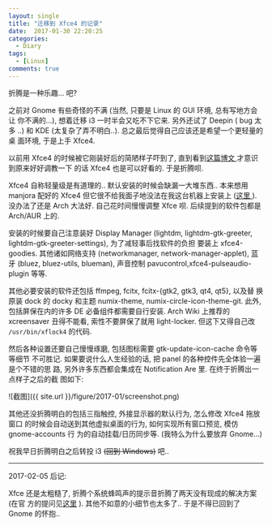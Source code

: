 ```yaml
---
layout: single
title: "迁移到 Xfce4 的记录"
date:  2017-01-30 22:20:25
categories:
  - Diary
tags:
  - [Linux]
comments: true
---
```

折腾是一种乐趣... 吧? 

之前对 Gnome 有些奇怪的不满 (当然, 只要是 Linux 的 GUI 环境, 总有写地方会让
你不满的...), 想着迁移 i3 一时半会又吃不下它来. 另外还试了 Deepin ( bug 太多
..) 和 KDE (太复杂了弄不明白..). 总之最后觉得自己应该还是希望一个更轻量的桌
面环境, 于是上手 Xfce4. 

以前用 Xfce4 的时候被它刚装好后的简陋样子吓到了, 直到看到[这篇博文
](http://saintwinkle.com/2015/04/settings-in-xfce/) 才意识到原来好好调教一下
的话 Xfce4 也是可以好看的. 于是折腾呗. 

Xfce4 自称轻量级是有道理的.. 默认安装的时候会缺漏一大堆东西.. 本来想用
manjora 配好的 Xfce4 但它很不给我面子地没法在我这台机器上安装上 ([这里
](https://forum.manjaro.org/t/black-screen-after-bootloader-both-during-installation-and-after/16646/6)).
没办法了还是 Arch 大法好. 自己花时间慢慢调整 Xfce 呗. 后续提到的软件包都是
Arch/AUR 上的. 

安装的时候要自己注意装好 Display Manager (lightdm, lightdm-gtk-greeter,
lightdm-gtk-greeter-settings), 为了减轻事后找软件的负担
要装上 xfce4-goodies. 其他诸如网络支持
(networkmanager, network-manager-applet), 蓝牙 (bluez, bluez-utils, blueman),
声音控制 pavucontrol,xfce4-pulseaudio-plugin 等等. 

其他必要安装的软件还包括 ffmpeg, fcitx, fcitx-{gtk2, gtk3, qt4, qt5}, 以及替
换原装 dock 的 docky 和主题 numix-theme, numix-circle-icon-theme-git. 此外,
包括屏保在内的许多 DE 必备组件都需要自行安装. Arch Wiki 上推荐的 xcreensaver
丑得不能看, 索性不要屏保了就用 light-locker. 但这下又得自己改
`/usr/bin/xflock4` 的代码. 

然后各种设置还要自己慢慢琢磨, 包括图标需要 gtk-update-icon-cache 命令等等细节
不可胜记. 如果要说什么人生经验的话, 把 panel 的各种控件先全体验一遍是个不错的思
路, 另外许多东西都会集成在 Notification Are 里. 在终于折腾出一点样子之后的截
图如下: 

![截图]({{ site.url }}/figure/2017-01/screenshot.png)

其他还没折腾明白的包括三指触控, 外接显示器的默认行为, 怎么修改 Xfce4 拖放窗口
的时候会自动送到其他虚拟桌面的行为, 如何实现所有窗口预览, 模仿 gnome-accounts 行
为的自动挂载/日历同步等. (我特么为什么要放弃 Gnome...) 

祝我早日折腾明白之后转投 i3 ~~(回到 Windows)~~ 吧.. 

------

2017-02-05 后记:

Xfce 还是太粗糙了, 折腾个系统蜂鸣声的提示音折腾了两天没有现成的解决方案 (在官
方的提问见[这里](https://forum.xfce.org/viewtopic.php?pid=44294#p44294) ). 
其他不如意的小细节也太多了.. 于是不得已回到了 Gnome 的怀抱.. 

